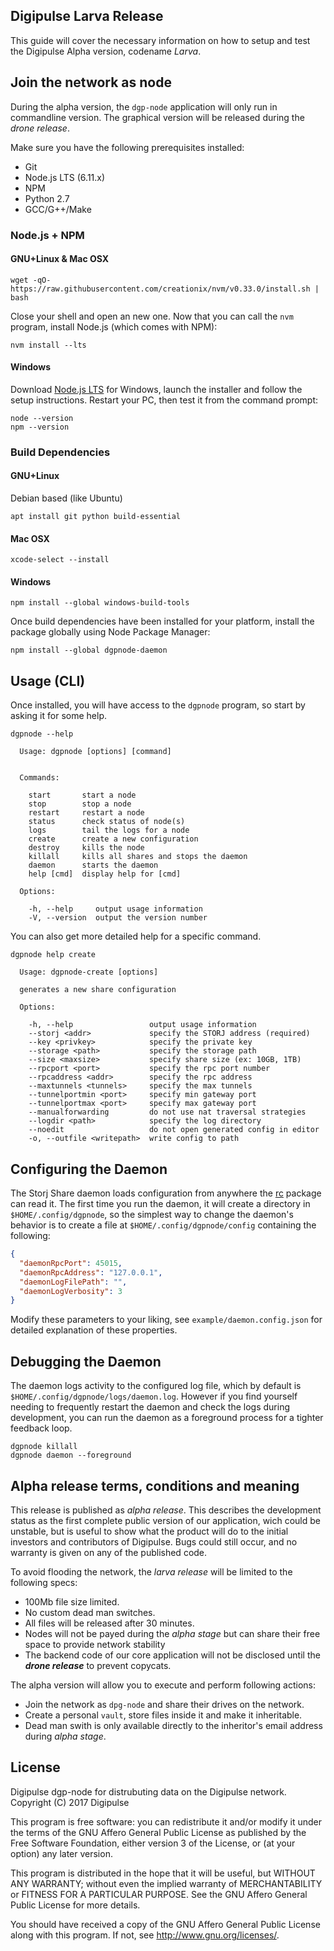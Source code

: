 Digipulse Larva Release
-----------------------
This guide will cover the necessary information on how to setup and test the Digipulse Alpha version, codename *Larva*.



Join the network as node
------------------------
During the alpha version, the `dgp-node` application will only run in commandline version. The graphical version will be released during the *drone release*.

Make sure you have the following prerequisites installed:

* Git
* Node.js LTS (6.11.x)
* NPM
* Python 2.7
* GCC/G++/Make

### Node.js + NPM

#### GNU+Linux & Mac OSX

```
wget -qO- https://raw.githubusercontent.com/creationix/nvm/v0.33.0/install.sh | bash
```

Close your shell and open an new one. Now that you can call the `nvm` program,
install Node.js (which comes with NPM):

```
nvm install --lts
```

#### Windows

Download [Node.js LTS](https://nodejs.org/en/download/) for Windows, launch the
installer and follow the setup instructions. Restart your PC, then test it from
the command prompt:

```
node --version
npm --version
```

### Build Dependencies

#### GNU+Linux

Debian based (like Ubuntu)
```
apt install git python build-essential
```

#### Mac OSX

```
xcode-select --install
```


#### Windows

```
npm install --global windows-build-tools
```

Once build dependencies have been installed for your platform, install the
package globally using Node Package Manager:

```
npm install --global dgpnode-daemon
```


## Usage (CLI)

Once installed, you will have access to the `dgpnode` program, so start by
asking it for some help.

```
dgpnode --help

  Usage: dgpnode [options] [command]


  Commands:

    start       start a node
    stop        stop a node
    restart     restart a node
    status      check status of node(s)
    logs        tail the logs for a node
    create      create a new configuration
    destroy     kills the node
    killall     kills all shares and stops the daemon
    daemon      starts the daemon
    help [cmd]  display help for [cmd]

  Options:

    -h, --help     output usage information
    -V, --version  output the version number
```

You can also get more detailed help for a specific command.

```
dgpnode help create

  Usage: dgpnode-create [options]

  generates a new share configuration

  Options:

    -h, --help                 output usage information
    --storj <addr>             specify the STORJ address (required)
    --key <privkey>            specify the private key
    --storage <path>           specify the storage path
    --size <maxsize>           specify share size (ex: 10GB, 1TB)
    --rpcport <port>           specify the rpc port number
    --rpcaddress <addr>        specify the rpc address
    --maxtunnels <tunnels>     specify the max tunnels
    --tunnelportmin <port>     specify min gateway port
    --tunnelportmax <port>     specify max gateway port
    --manualforwarding         do not use nat traversal strategies
    --logdir <path>            specify the log directory
    --noedit                   do not open generated config in editor
    -o, --outfile <writepath>  write config to path
```

## Configuring the Daemon

The Storj Share daemon loads configuration from anywhere the
[rc](https://www.npmjs.com/package/rc) package can read it. The first time you
run the daemon, it will create a directory in `$HOME/.config/dgpnode`, so
the simplest way to change the daemon's behavior is to create a file at
`$HOME/.config/dgpnode/config` containing the following:

```json
{
  "daemonRpcPort": 45015,
  "daemonRpcAddress": "127.0.0.1",
  "daemonLogFilePath": "",
  "daemonLogVerbosity": 3
}
```

Modify these parameters to your liking, see `example/daemon.config.json` for
detailed explanation of these properties.

## Debugging the Daemon

The daemon logs activity to the configured log file, which by default is
`$HOME/.config/dgpnode/logs/daemon.log`. However if you find yourself
needing to frequently restart the daemon and check the logs during
development, you can run the daemon as a foreground process for a tighter
feedback loop.

```
dgpnode killall
dgpnode daemon --foreground
```

Alpha release terms, conditions and meaning
-------------------------------------------
This release is published as *alpha release*. This describes the development status as the first complete public version of our application, wich could be unstable, but is useful to show what the product will do to the initial investors and contributors of Digipulse. Bugs could still occur, and no warranty is given on any of the published code.

To avoid flooding the network, the *larva release* will be limited to the following specs:

  - 100Mb file size limited.
  - No custom dead man switches.
  - All files will be released after 30 minutes.
  - Nodes will not be payed during the *alpha stage* but can share their free space to provide network stability
  - The backend code of our core application will not be disclosed until the ***drone release*** to prevent copycats.

The alpha version will allow you to execute and perform following actions:

  - Join the network as `dpg-node` and share their drives on the network.
  - Create a personal `vault`, store files inside it and make it inheritable.
  - Dead man swith is only available directly to the inheritor's email address during *alpha stage*.



## License

Digipulse dgp-node for distrubuting data on the Digipulse network.  
Copyright (C) 2017 Digipulse

This program is free software: you can redistribute it and/or modify
it under the terms of the GNU Affero General Public License as published by
the Free Software Foundation, either version 3 of the License, or
(at your option) any later version.

This program is distributed in the hope that it will be useful,
but WITHOUT ANY WARRANTY; without even the implied warranty of
MERCHANTABILITY or FITNESS FOR A PARTICULAR PURPOSE.  See the
GNU Affero General Public License for more details.

You should have received a copy of the GNU Affero General Public License
along with this program.  If not, see http://www.gnu.org/licenses/.
